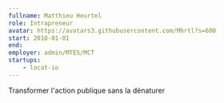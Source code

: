 ```yaml
---
fullname: Matthieu Heurtel
role: Intrapreneur
avatar: https://avatars3.githubusercontent.com/Mhrtl?s=600
start: 2018-01-01
end:
employer: admin/MTES/MCT
startups:
    - locat-io
---
```


Transformer l'action publique sans la dénaturer
